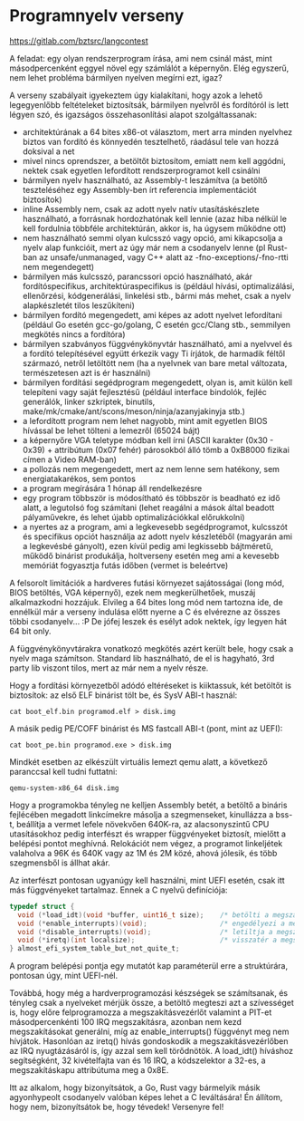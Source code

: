Programnyelv verseny
====================

https://gitlab.com/bztsrc/langcontest

A feladat: egy olyan rendszerprogram írása, ami nem csinál mást, mint másodpercenként eggyel növel egy számlálót a képernyőn. Elég egyszerű, nem lehet probléma bármilyen nyelven megírni ezt, igaz?

A verseny szabályait igyekeztem úgy kialakítani, hogy azok a lehető legegyenlőbb feltételeket biztosítsák, bármilyen nyelvről és fordítóról is lett légyen szó, és igazságos összehasonlítási alapot szolgáltassanak:

- architektúrának a 64 bites x86-ot választom, mert arra minden nyelvhez biztos van fordító és könnyedén tesztelhető, ráadásul tele van hozzá doksival a net
- mivel nincs oprendszer, a betöltőt biztosítom, emiatt nem kell aggódni, nektek csak egyetlen lefordított rendszerprogramot kell csinálni
- bármilyen nyelv használható, az Assembly-t leszámítva (a betöltő teszteléséhez egy Assembly-ben írt referencia implementációt biztosítok)
- inline Assembly nem, csak az adott nyelv natív utasításkészlete használható, a forrásnak hordozhatónak kell lennie (azaz hiba nélkül le kell fordulnia többféle architektúrán, akkor is, ha úgysem működne ott)
- nem használható semmi olyan kulcsszó vagy opció, ami kikapcsolja a nyelv alap funkcióit, mert az úgy már nem a csodanyelv lenne (pl Rust-ban az unsafe/unmanaged, vagy C++ alatt az -fno-exceptions/-fno-rtti nem megendegett)
- bármilyen más kulcsszó, parancssori opció használható, akár fordítóspecifikus, architektúraspecifikus is (például hívási, optimalizálási, ellenőrzési, kódgenerálási, linkelési stb., bármi más mehet, csak a nyelv alapkészletét tilos leszűkíteni)
- bármilyen fordító megengedett, ami képes az adott nyelvet lefordítani (például Go esetén gcc-go/golang, C esetén gcc/Clang stb., semmilyen megkötés nincs a fordítóra)
- bármilyen szabványos függvénykönyvtár használható, ami a nyelvvel és a fordító telepítésével együtt érkezik vagy Ti írjátok, de harmadik féltől származó, netről letöltött nem (ha a nyelvnek van bare metal változata, természetesen azt is ér használni)
- bármilyen fordítási segédprogram megengedett, olyan is, amit külön kell telepíteni vagy saját fejlesztésű (például interface bindolók, fejléc generálók, linker szkriptek, binutils, make/mk/cmake/ant/scons/meson/ninja/azanyjakinyja stb.)
- a lefordított program nem lehet nagyobb, mint amit egyetlen BIOS hívással be lehet tölteni a lemezről (65024 bájt)
- a képernyőre VGA teletype módban kell írni (ASCII karakter (0x30 - 0x39) + attribútum (0x07 fehér) párosokból álló tömb a 0xB8000 fizikai címen a Video RAM-ban)
- a pollozás nem megengedett, mert az nem lenne sem hatékony, sem energiatakarékos, sem pontos
- a program megírására 1 hónap áll rendelkezésre
- egy program többször is módosítható és többször is beadható ez idő alatt, a legutolsó fog számítani (lehet reagálni a mások által beadott pályaművekre, és lehet újabb optimalizációkkal előrukkolni)
- a nyertes az a program, ami a legkevesebb segédprogramot, kulcsszót és specifikus opciót használja az adott nyelv készletéből (magyarán ami a legkevésbé gányolt), ezen kívül pedig ami legkissebb bájtméretű, működő binárist produkálja, holtverseny esetén meg ami a kevesebb memóriát fogyasztja futás időben (vermet is beleértve)

A felsorolt limitációk a hardveres futási környezet sajátosságai (long mód, BIOS betöltés, VGA képernyő), ezek nem megkerülhetőek, muszáj alkalmazkodni hozzájuk.
Elvileg a 64 bites long mód nem tartozna ide, de ennélkül már a verseny indulása előtt nyerne a C és elvérezne az összes többi csodanyelv... :P De jófej leszek és esélyt adok nektek, így legyen hát 64 bit only.

A függvénykönyvtárakra vonatkozó megkötés azért került bele, hogy csak a nyelv maga számítson. Standard lib használható, de el is hagyható, 3rd party lib viszont tilos, mert az már nem a nyelv része.

Hogy a fordítási környezetből adódó eltéréseket is kiiktassuk, két betöltőt is biztosítok: az első ELF binárist tölt be, és SysV ABI-t használ:
```
cat boot_elf.bin programod.elf > disk.img
```
A másik pedig PE/COFF binárist és MS fastcall ABI-t (pont, mint az UEFI):
```
cat boot_pe.bin programod.exe > disk.img
```
Mindkét esetben az elkészült virtuális lemezt qemu alatt, a következő paranccsal kell tudni futtatni:
```
qemu-system-x86_64 disk.img
```

Hogy a programokba tényleg ne kelljen Assembly betét, a betöltő a bináris fejlécében megadott linkcímekre másolja a szegmenseket, kinullázza a bss-t, beállítja a vermet lefele növekvően 640K-ra, az alacsonyszintű CPU utasításokhoz pedig interfészt és wrapper függvényeket biztosít, mielőtt a belépési pontot meghívná.
Relokációt nem végez, a programot linkeljétek valaholva a 96K és 640K vagy az 1M és 2M közé, ahová jólesik, és több szegmensből is állhat akár.

Az interfészt pontosan ugyanúgy kell használni, mint UEFI esetén, csak itt más függvényeket tartalmaz. Ennek a C nyelvű definíciója:
```c
typedef struct {
  void (*load_idt)(void *buffer, uint16_t size);    /* betölti a megszakításkezelőket */
  void (*enable_interrupts)(void);                  /* engedélyezi a megszakításokat */
  void (*disable_interrupts)(void);                 /* letiltja a megszakításokat */
  void (*iretq)(int localsize);                     /* visszatér a megszakításkezelőből */
} almost_efi_system_table_but_not_quite_t;
```
A program belépési pontja egy mutatót kap paraméterül erre a struktúrára, pontosan úgy, mint UEFI-nél.

Továbbá, hogy még a hardverprogramozási készségek se számítsanak, és tényleg csak a nyelveket mérjük össze, a betöltő megteszi azt a szívességet is, hogy előre felprogramozza a megszakításvezérlőt valamint a PIT-et másodpercenkénti 100 IRQ megszakításra, azonban nem kezd megszakításokat generálni, míg az enable_interrupts() függvényt meg nem hívjátok.
Hasonlóan az iretq() hívás gondoskodik a megszakításvezérlőben az IRQ nyugtázásáról is, így azzal sem kell törődnötök. A load_idt() híváshoz segítségként, 32 kivételfajta van és 16 IRQ, a kódszelektor a 32-es, a megszakításkapu attribútuma meg a 0x8E.

Itt az alkalom, hogy bizonyítsátok, a Go, Rust vagy bármelyik másik agyonhypeolt csodanyelv valóban képes lehet a C leváltására! Én állítom, hogy nem, bizonyítsátok be, hogy tévedek! Versenyre fel!
